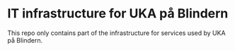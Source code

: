 # IT infrastructure for UKA på Blindern

This repo only contains part of the infrastructure for services
used by UKA på Blindern.
